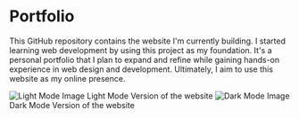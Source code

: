 # Portfolio

This GitHub repository contains the website I'm currently building. I started learning web development by using this project as my foundation. It's a personal portfolio that I plan to expand and refine while gaining hands-on experience in web design and development. Ultimately, I aim to use this website as my online presence.

![Light Mode Image](https://github.com/user-attachments/assets/951a66f5-f037-4083-8d33-2b7d5250b36e)
Light Mode Version of the website
![Dark Mode Image](https://github.com/user-attachments/assets/e791a3bc-5ab5-4073-814e-f66a63d67ae2)
Dark Mode Version of the website
